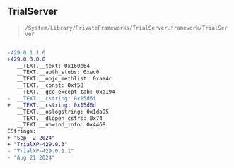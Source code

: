 ## TrialServer

> `/System/Library/PrivateFrameworks/TrialServer.framework/TrialServer`

```diff

-429.0.1.1.0
+429.0.3.0.0
   __TEXT.__text: 0x160e64
   __TEXT.__auth_stubs: 0xec0
   __TEXT.__objc_methlist: 0xaa4c
   __TEXT.__const: 0xf58
   __TEXT.__gcc_except_tab: 0xa194
-  __TEXT.__cstring: 0x15d6f
+  __TEXT.__cstring: 0x15d6d
   __TEXT.__oslogstring: 0x1da95
   __TEXT.__dlopen_cstrs: 0x74
   __TEXT.__unwind_info: 0x4468
CStrings:
+ "Sep  2 2024"
+ "TrialXP-429.0.3"
- "TrialXP-429.0.1.1"
- "Aug 21 2024"

```
